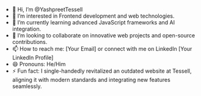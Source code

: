 - 👋 Hi, I’m @YashpreetTessell
- 👀 I’m interested in Frontend development and web technologies.
- 🌱 I’m currently learning advanced JavaScript frameworks and AI integration.
- 💞️ I’m looking to collaborate on innovative web projects and open-source contributions.
- 📫 How to reach me: [Your Email] or connect with me on LinkedIn [Your LinkedIn Profile]
- 😄 Pronouns: He/Him
- ⚡ Fun fact: I single-handedly revitalized an outdated website at Tessell, aligning it with modern standards and integrating new features seamlessly.

